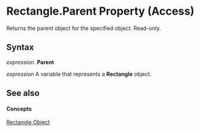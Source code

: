
# Rectangle.Parent Property (Access)

Returns the parent object for the specified object. Read-only.


## Syntax

 _expression_. **Parent**

 _expression_ A variable that represents a **Rectangle** object.


## See also


#### Concepts


[Rectangle Object](ea624e43-c6a6-36ee-2b0b-4530a0cff3ef.md)

